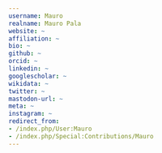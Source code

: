 ```yaml
---
username: Mauro
realname: Mauro Pala
website: ~
affiliation: ~
bio: ~
github: ~
orcid: ~
linkedin: ~
googlescholar: ~
wikidata: ~
twitter: ~
mastodon-url: ~
meta: ~
instagram: ~
redirect_from:
- /index.php/User:Mauro
- /index.php/Special:Contributions/Mauro
---
```

